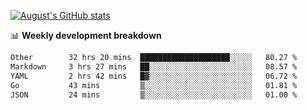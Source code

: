 
[![August's GitHub stats](https://github-readme-stats.vercel.app/api?username=zou-weidong&show_icons=true&theme=radical)](https://github.com/zou-weidong)


📊 **Weekly development breakdown**
<!--START_SECTION:waka-->

```txt
Other        32 hrs 20 mins  ████████████████████░░░░░   80.27 %
Markdown     3 hrs 27 mins   ██░░░░░░░░░░░░░░░░░░░░░░░   08.57 %
YAML         2 hrs 42 mins   █▓░░░░░░░░░░░░░░░░░░░░░░░   06.72 %
Go           43 mins         ▒░░░░░░░░░░░░░░░░░░░░░░░░   01.81 %
JSON         24 mins         ▒░░░░░░░░░░░░░░░░░░░░░░░░   01.00 %
```

<!--END_SECTION:waka-->
